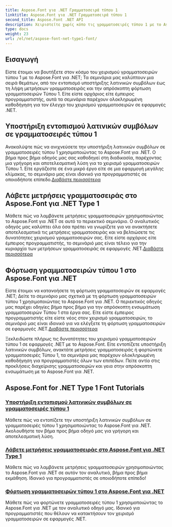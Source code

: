 ```yaml
---
title: Aspose.Font για .NET Γραμματοσειρά τύπου 1
linktitle: Aspose.Font για .NET Γραμματοσειρά τύπου 1
second_title: Aspose.Font .NET API
description: Χειριστείτε χωρίς κόπο τις γραμματοσειρές τύπου 1 με το Aspose.Font για .NET. Μάθετε να εντοπίζετε την υποστήριξη λατινικών συμβόλων, να λαμβάνετε μετρήσεις γραμματοσειράς και να φορτώνετε τις γραμματοσειρές τύπου 1 απρόσκοπτα.
type: docs
weight: 23
url: /el/net/aspose-font-net-type1-font/
---
```

## Εισαγωγή

Είστε έτοιμοι να βουτήξετε στον κόσμο του χειρισμού γραμματοσειρών τύπου 1 με το Aspose.Font για .NET; Τα σεμινάρια μας καλύπτουν μια σειρά θεμάτων, από τον εντοπισμό υποστήριξης λατινικών συμβόλων έως τη λήψη μετρήσεων γραμματοσειράς και την απρόσκοπτη φόρτωση γραμματοσειρών Τύπου 1. Είτε είστε αρχάριος είτε έμπειρος προγραμματιστής, αυτά τα σεμινάρια παρέχουν ολοκληρωμένη καθοδήγηση για τον έλεγχο του χειρισμού γραμματοσειρών σε εφαρμογές .NET.

## Υποστήριξη εντοπισμού λατινικών συμβόλων σε γραμματοσειρές τύπου 1

Ανακαλύψτε πώς να ανιχνεύσετε την υποστήριξη λατινικών συμβόλων σε γραμματοσειρές τύπου 1 χρησιμοποιώντας το Aspose.Font για .NET. Ο βήμα προς βήμα οδηγός μας σας καθοδηγεί στη διαδικασία, παρέχοντας μια γρήγορη και αποτελεσματική λύση για το χειρισμό γραμματοσειρών Τύπου 1. Είτε εργάζεστε σε ένα μικρό έργο είτε σε μια εφαρμογή μεγάλης κλίμακας, το σεμινάριο μας είναι ιδανικό για προγραμματιστές σε οποιοδήποτε επίπεδο.[Διαβάστε περισσότερα](./detect-latin-symbols-support-type1-fonts/)

## Λάβετε μετρήσεις γραμματοσειράς στο Aspose.Font για .NET Type 1

 Μάθετε πώς να λαμβάνετε μετρήσεις γραμματοσειρών χρησιμοποιώντας το Aspose.Font για .NET σε αυτό το περιεκτικό σεμινάριο. Ο αναλυτικός οδηγός μας καλύπτει όλα όσα πρέπει να γνωρίζετε για να ανακτήσετε αποτελεσματικά τις μετρήσεις γραμματοσειράς και να βελτιώσετε τις δυνατότητες χειρισμού γραμματοσειρών σας. Είτε είστε αρχάριος είτε έμπειρος προγραμματιστής, το σεμινάριό μας είναι τέλειο για την κυριαρχία των μετρήσεων γραμματοσειράς σε εφαρμογές .NET.[Διαβάστε περισσότερα](./get-font-metrics-aspose-font-net-type1/)

## Φόρτωση γραμματοσειρών τύπου 1 στο Aspose.Font για .NET

Είστε έτοιμοι να κατανοήσετε τη φόρτωση γραμματοσειρών σε εφαρμογές .NET; Δείτε το σεμινάριο μας σχετικά με τη φόρτωση γραμματοσειρών τύπου 1 χρησιμοποιώντας το Aspose.Font για .NET. Ο περιεκτικός οδηγός μας παρέχει οδηγίες βήμα προς βήμα για την απρόσκοπτη ενσωμάτωση γραμματοσειρών Τύπου 1 στα έργα σας. Είτε είστε έμπειρος προγραμματιστής είτε είστε νέος στον χειρισμό γραμματοσειρών, το σεμινάριό μας είναι ιδανικό για να ελέγξετε τη φόρτωση γραμματοσειρών σε εφαρμογές .NET.[Διαβάστε περισσότερα](./load-type1-fonts-aspose-font-net/)

Ξεκλειδώστε πλήρως τις δυνατότητες του χειρισμού γραμματοσειρών τύπου 1 σε εφαρμογές .NET με το Aspose.Font. Είτε εντοπίζετε υποστήριξη λατινικών συμβόλων, ανακτάτε μετρήσεις γραμματοσειράς ή φορτώνετε γραμματοσειρές Τύπου 1, τα σεμινάρια μας παρέχουν ολοκληρωμένη καθοδήγηση για προγραμματιστές όλων των επιπέδων. Πείτε αντίο στις προκλήσεις διαχείρισης γραμματοσειρών και γεια στην απρόσκοπτη ενσωμάτωση με το Aspose.Font για .NET. 
## Aspose.Font for .NET Type 1 Font Tutorials
### [Υποστήριξη εντοπισμού λατινικών συμβόλων σε γραμματοσειρές τύπου 1](./detect-latin-symbols-support-type1-fonts/)
Μάθετε πώς να εντοπίζετε την υποστήριξη λατινικών συμβόλων σε γραμματοσειρές τύπου 1 χρησιμοποιώντας το Aspose.Font για .NET. Ακολουθήστε τον βήμα προς βήμα οδηγό μας για γρήγορη και αποτελεσματική λύση.
### [Λάβετε μετρήσεις γραμματοσειράς στο Aspose.Font για .NET Type 1](./get-font-metrics-aspose-font-net-type1/)
Μάθετε πώς να λαμβάνετε μετρήσεις γραμματοσειρών χρησιμοποιώντας το Aspose.Font για .NET σε αυτόν τον αναλυτικό, βήμα προς βήμα εκμάθηση. Ιδανικό για προγραμματιστές σε οποιοδήποτε επίπεδο!
### [Φόρτωση γραμματοσειρών τύπου 1 στο Aspose.Font για .NET](./load-type1-fonts-aspose-font-net/)
Μάθετε πώς να φορτώνετε γραμματοσειρές τύπου 1 χρησιμοποιώντας το Aspose.Font για .NET με τον αναλυτικό οδηγό μας. Ιδανικό για προγραμματιστές που θέλουν να κατακτήσουν τον χειρισμό γραμματοσειρών σε εφαρμογές .NET.